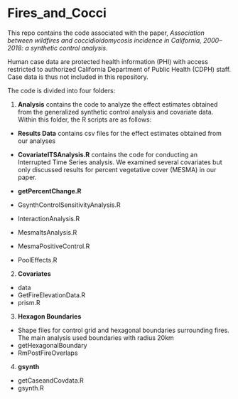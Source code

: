 # Fires_and_Cocci

This repo contains the code associated with the paper, *Association between wildfires and coccidioidomycosis incidence in California, 2000–2018: a synthetic control analysis*.

Human case data are protected health information (PHI) with access restricted to authorized California Department of Public Health (CDPH) staff. Case data is thus not included in this repository. 

The code is divided into four folders:

1. **Analysis** contains the code to analyze the effect estimates obtained from the generalized synthetic control analysis and covariate data. Within this folder, the R scripts are as follows:
* **Results Data** contains csv files for the effect estimates obtained from our analyses

* **CovariateITSAnalysis.R** contains the code for conducting an Interrupted Time Series analysis. We examined several covariates but only discussed results for percent vegetative cover (MESMA) in our paper.

* **getPercentChange.R**

* GsynthControlSensitivityAnalysis.R
* InteractionAnalysis.R
* MesmaItsAnalysis.R
* MesmaPositiveControl.R
* PoolEffects.R

2. **Covariates**
* data 
* GetFireElevationData.R
* prism.R

3. **Hexagon Boundaries**
* Shape files for control grid and hexagonal boundaries surrounding fires. The main analysis used boundaries with radius 20km
* getHexagonalBoundary
* RmPostFireOverlaps

4. **gsynth**
* getCaseandCovdata.R
* gsynth.R